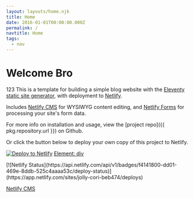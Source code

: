 ```yaml
---
layout: layouts/home.njk
title: Home
date: 2016-01-01T00:00:00.000Z
permalink: /
navtitle: Home
tags:
  - nav
--- 
```

# Welcome Bro

123
This is a template for building a simple blog website with the [Eleventy static site generator](https://www.11ty.io), with deployment to [Netlify](https://www.netlify.com).

Includes [Netlify CMS](https://www.netlifycms.org) for WYSIWYG content editing, and [Netlify Forms](https://www.netlify.com/docs/form-handling) for processing your site's form data.

For more info on installation and usage, view the [project repo]({{ pkg.repository.url }}) on Github.

Or click the button below to deploy your own copy of this project to Netlify.

[![Deploy to Netlify](https://www.netlify.com/img/deploy/button.svg)](https://app.netlify.com/start/deploy?repository=https://github.com/danurbanowicz/eleventy-netlify-boilerplate&stack=cms)
[Element: div](data-netlify-identity-button)

<div data-netlify-identity-button></div>
[![Netlify Status](https://api.netlify.com/api/v1/badges/f4141800-dd01-469e-8ddb-525c4aaaa53c/deploy-status)](https://app.netlify.com/sites/jolly-cori-beb474/deploys)

[Netlify CMS](https://www.netlifycms.org)
